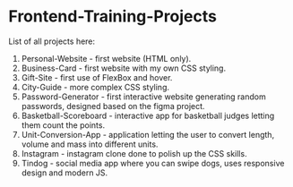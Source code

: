 # Frontend-Training-Projects

List of all projects here:

1. Personal-Website - first website (HTML only).
2. Business-Card - first website with my own CSS styling.
3. Gift-Site - first use of FlexBox and hover.
4. City-Guide - more complex CSS styling.
5. Password-Generator - first interactive website generating random passwords, designed based on the figma project.
6. Basketball-Scoreboard - interactive app for basketball judges letting them count the points.
7. Unit-Conversion-App - application letting the user to convert length, volume and mass into different units.
8. Instagram - instagram clone done to polish up the CSS skills.
9. Tindog - social media app where you can swipe dogs, uses responsive design and modern JS.
